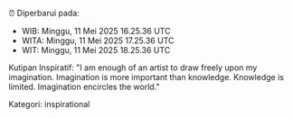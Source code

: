 ⏰ Diperbarui pada:
- WIB: Minggu, 11 Mei 2025 16.25.36 UTC
- WITA: Minggu, 11 Mei 2025 17.25.36 UTC
- WIT: Minggu, 11 Mei 2025 18.25.36 UTC

Kutipan Inspiratif:
"I am enough of an artist to draw freely upon my imagination. Imagination is more important than knowledge. Knowledge is limited. Imagination encircles the world."


Kategori: inspirational

